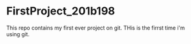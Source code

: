 # FirstProject_201b198
This repo contains my first ever project on git.
THis is the firrst time i'm using git.
